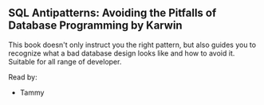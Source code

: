 ## SQL Antipatterns: Avoiding the Pitfalls of Database Programming by Karwin

This book doesn't only instruct you the right pattern, but also guides you to recognize what a bad database design looks like and how to avoid it. Suitable for all range of developer.

Read by:
* Tammy
